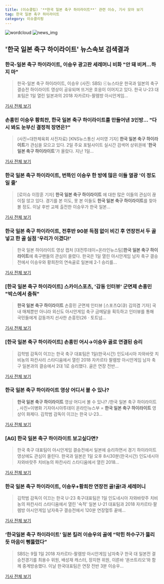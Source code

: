```yaml
---
title: (이슈클립) '**한국 일본 축구 하이라이트**' 관련 이슈, 기사 모아 보기
tag: 한국 일본 축구 하이라이트
category: 이슈클리핑
---
```

![wordcloud](https://s3.ap-northeast-2.amazonaws.com/lyrics101-wordcloud/2018-09-02-1535847174.png)
![news_img](https://user-images.githubusercontent.com/42597476/44507050-1206f400-a6e4-11e8-8d98-7ffbfebb353f.png)
## **'**한국 일본 축구 하이라이트**'** 뉴스속보 검색결과
### 한국-일본 축구 하이라이트, 이승우 광고판 세레머니 비화 "안 돼 비켜…하지 마"

>한국-일본 축구 하이라이트, 이승우 (사진: SBS) ⓒ뉴스타운 한국과 일본의 축구 결승전 하이라이트 영상이 공유되며 뜨거운 호응이 이어지고 있다. 한국 U-23 대표팀은 1일 열린 일본과의 2018 자카르타-팔렘방 아시안게임...

<a href="http://www.newstown.co.kr/news/articleView.html?idxno=338858" target="_blank">기사 전체 보기</a>

### 손흥민 이승우 황희찬, **한국 일본 축구 하이라이트**를 만들어낸 3인방... "다시 봐도 눈부신 결정적 장면은?"

>(사진=대한체육회 사진자료) [KNS뉴스통신 서미영 기자] **한국 일본 축구 하이라이트**가 관심을 모으고 있다. 2일 주요 포털사이트 실시간 검색어 상위권에 '**한국 일본 축구 하이라이트**'가 올랐다.  지난 1일...

<a href="http://www.kns.tv/news/articleView.html?idxno=465393" target="_blank">기사 전체 보기</a>

### **한국 일본 축구 하이라이트**, 번뜩인 이승우 한 방에 많은 이들 열광 '이 정도 일 줄'

>[로이슈 이장훈 기자] **한국 일본 축구 하이라이트** 에 대한 많은 이들의 관심이 끊이질 않고 있다. 경기를 본 이도, 못 본 이들도 **한국 일본 축구 하이라이트**를 찾아볼 정도. 이날 후반 교체 출전한 이승우가 한국 일본...

<a href="http://www.lawissue.co.kr/view.php?ud=2018090205201034136a28b45db0_12" target="_blank">기사 전체 보기</a>

### **한국 일본 축구 하이라이트**, 전후반 90분 득점 없이 비긴 후 연장전서 두 골 넣고 한 골 실점 '우리가 이겼다!'

>한국 일본 하이라이트 영상 캡처 [대전투데이=온라인뉴스팀]**한국 일본 축구 하이라이트**에 축구팬들의 관심이 쏠렸다. 한국은 1일 열린 아시안게임 남자 축구 결승전에서 이승우와 황희찬의 연속골로 일본에 2-1 승리를...

<a href="http://www.daejeontoday.com/news/articleView.html?idxno=511187" target="_blank">기사 전체 보기</a>

### [**한국 일본 축구 하이라이트**] 스카이스포츠, '감동 인터뷰' 군면제 손흥민 "박스에서 춤춰"

>**한국 일본 축구 하이라이트** 손흥민 군면제 인터뷰 [스포츠Q(큐) 김의겸 기자] 국내 매체뿐만 아니라 외신도 아시안게임 축구 금메달을 획득하고 인터뷰를 통해 국민들에게 감동까지 선사한 손흥민(26ㆍ토트넘...

<a href="http://www.sportsq.co.kr/news/articleView.html?idxno=301079" target="_blank">기사 전체 보기</a>

### [**한국 일본 축구 하이라이트**] 손흥민 어시→이승우 골로 연결된 승리

>김학범 감독이 이끄는 한국 축구 대표팀은 1일(한국시간) 인도네시아 자와바랏 치비농의 파칸사리 스타디움에서 열린 2018 자카르타 팔렘방 아시안게임 남자 축구 일본과의 결승에서 2대 1로 승리했다. 골은 연장 전반...

<a href="http://chicnews.mk.co.kr/article.php?aid=1535844675209563018" target="_blank">기사 전체 보기</a>

### **한국 일본 축구 하이라이트** 영상 어디서 볼 수 있나?

>**한국 일본 축구 하이라이트** 영상 어디서 볼 수 있나? /한국 일본 축구 하이라이트 , 사진=이병화 기자아시아투데이 온라인뉴스부 = **한국 일본 축구 하이라이트** 영상이 화제다. 김학범 감독이 이끄는 한국 U-23...

<a href="http://www.asiatoday.co.kr/view.php?key=20180902000633528" target="_blank">기사 전체 보기</a>

### [AG] **한국 일본 축구 하이라이트** 보고싶다면?

>한국 축구 대표팀이 아시안게임 결승전에서 일본에 승리하면서 경기 하이라이트 영상에도 관심이 쏠린다. 한국과 일본은 1일 오후 8시30분(한국시간) 인도네시아 자와바랏주 치비농의 파칸사리 스타디움에서 열린 2018...

<a href="http://www.kookje.co.kr/news2011/asp/newsbody.asp?code=0600&key=20180902.99099000169" target="_blank">기사 전체 보기</a>

### **한국 일본 축구 하이라이트**, 이승우+황희찬 연장전 골!골!과 세레머니

>김학범 감독이 이끄는 한국 U-23 축구대표팀은 1일 인도네시아 자와바랏주 치비농의 파칸사리 스타디움에서 열린 '숙적' 일본 U-21 대표팀과 2018 자카르타·팔렘방 아시안게임 남자축구 결승전에서 120분 연장혈투 끝에...

<a href="http://news20.busan.com/controller/newsController.jsp?newsId=20180902000015" target="_blank">기사 전체 보기</a>

### ‘한국일본 축구 하이라이트’ 일본 킬러 이승우의 골에 “막힌 하수구가 뚫리듯 마음이 뻥뚫렸다”

>SBS는 9월 1일 2018 자카르타-팔렘방 아시안게임 남자축구 한국 대 일본전 결승전경기를 최용수 위원, 배성재 캐스터, 장지현 위원, 이른바 ‘욘쓰트리오’와 함께 중계방송했다. 이날 한국대표팀은 연장 전반 3분 이승우...

<a href="http://www.sedaily.com/NewsView/1S4HA11WDY" target="_blank">기사 전체 보기</a>



